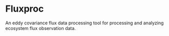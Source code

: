 # Fluxproc
An eddy covariance flux data processing tool for processing and analyzing ecosystem flux observation data.
